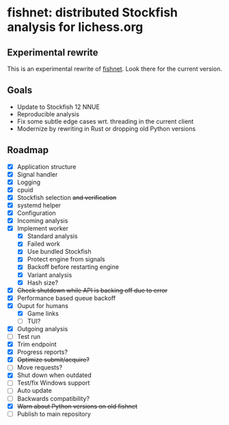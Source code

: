 fishnet: distributed Stockfish analysis for lichess.org
=======================================================

Experimental rewrite
--------------------

This is an experimental rewrite of [fishnet](https://github.com/niklasf/fishnet).
Look there for the current version.

Goals
-----

* Update to Stockfish 12 NNUE
* Reproducible analysis
* Fix some subtle edge cases wrt. threading in the current client
* Modernize by rewriting in Rust or dropping old Python versions

Roadmap
-------

* [x] Application structure
* [x] Signal handler
* [x] Logging
* [x] cpuid
* [x] Stockfish selection ~~and verification~~
* [x] systemd helper
* [x] Configuration
* [x] Incoming analysis
* [x] Implement worker
  * [x] Standard analysis
  * [x] Failed work
  * [x] Use bundled Stockfish
  * [x] Protect engine from signals
  * [x] Backoff before restarting engine
  * [x] Variant analysis
  * [x] Hash size?
* [x] ~~Check shutdown while API is backing off due to error~~
* [x] Performance based queue backoff
* [x] Ouput for humans
  * [x] Game links
  * [ ] TUI?
* [x] Outgoing analysis
* [ ] Test run
* [x] Trim endpoint
* [x] Progress reports?
* [x] ~~Optimize submit/acquire?~~
* [ ] Move requests?
* [x] Shut down when outdated
* [ ] Test/fix Windows support
* [ ] Auto update
* [ ] Backwards compatibility?
* [x] ~~Warn about Python versions on old fishnet~~
* [ ] Publish to main repository
